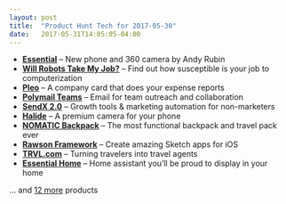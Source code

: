 ```yaml
---
layout: post
title:  "Product Hunt Tech for 2017-05-30"
date:   2017-05-31T14:05:05-04:00
---
```


* **[Essential](https://www.producthunt.com/posts/essential?utm_campaign=producthunt-api&utm_medium=api&utm_source=Application%3A+Daily+Digest+RSS+%28ID%3A+3202%29)** – New phone and 360 camera by Andy Rubin
* **[Will Robots Take My Job?](https://www.producthunt.com/posts/will-robots-take-my-job?utm_campaign=producthunt-api&utm_medium=api&utm_source=Application%3A+Daily+Digest+RSS+%28ID%3A+3202%29)** – Find out how susceptible is your job to computerization
* **[Pleo](https://www.producthunt.com/posts/pleo-3?utm_campaign=producthunt-api&utm_medium=api&utm_source=Application%3A+Daily+Digest+RSS+%28ID%3A+3202%29)** – A company card that does your expense reports
* **[Polymail Teams](https://www.producthunt.com/posts/polymail-teams?utm_campaign=producthunt-api&utm_medium=api&utm_source=Application%3A+Daily+Digest+RSS+%28ID%3A+3202%29)** – Email for team outreach and collaboration 
* **[SendX 2.0](https://www.producthunt.com/posts/sendx-2-0?utm_campaign=producthunt-api&utm_medium=api&utm_source=Application%3A+Daily+Digest+RSS+%28ID%3A+3202%29)** – Growth tools & marketing automation for non-marketers
* **[Halide](https://www.producthunt.com/posts/halide-2?utm_campaign=producthunt-api&utm_medium=api&utm_source=Application%3A+Daily+Digest+RSS+%28ID%3A+3202%29)** – A premium camera for your phone
* **[NOMATIC Backpack](https://www.producthunt.com/posts/nomatic-backpack?utm_campaign=producthunt-api&utm_medium=api&utm_source=Application%3A+Daily+Digest+RSS+%28ID%3A+3202%29)** – The most functional backpack and travel pack ever
* **[Rawson Framework](https://www.producthunt.com/posts/rawson-framework?utm_campaign=producthunt-api&utm_medium=api&utm_source=Application%3A+Daily+Digest+RSS+%28ID%3A+3202%29)** – Create amazing Sketch apps for iOS
* **[TRVL.com](https://www.producthunt.com/posts/trvl-com?utm_campaign=producthunt-api&utm_medium=api&utm_source=Application%3A+Daily+Digest+RSS+%28ID%3A+3202%29)** – Turning travelers into travel agents
* **[Essential Home](https://www.producthunt.com/posts/essential-home?utm_campaign=producthunt-api&utm_medium=api&utm_source=Application%3A+Daily+Digest+RSS+%28ID%3A+3202%29)** – Home assistant you’ll be proud to display in your home

… and [12 more](https://www.producthunt.com/tech) products